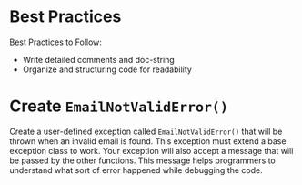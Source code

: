 # Best Practices
Best Practices to Follow:
* Write detailed comments and doc-string
* Organize and structuring code for readability

# Create `EmailNotValidError()`
Create a user-defined exception called `EmailNotValidError()` that will be thrown when an invalid email is found. This exception must extend a base exception class to work. Your exception will also accept a message that will be passed by the other functions. This message helps programmers to understand what sort of error happened while debugging the code.